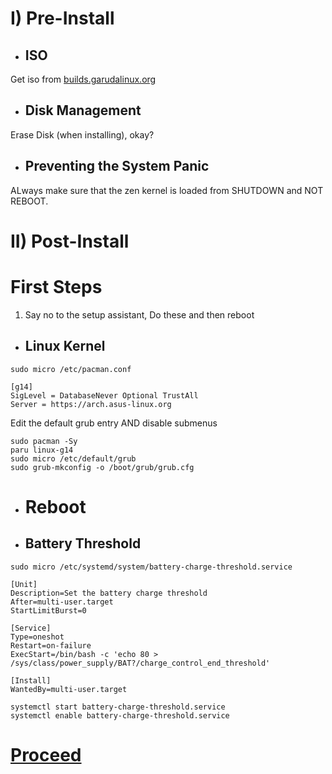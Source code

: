# I) Pre-Install

- ## ISO
Get iso from [builds.garudalinux.org](builds.garudalinux.org)

- ## Disk Management
Erase Disk (when installing), okay?

- ## Preventing the System Panic
ALways make sure that the zen kernel is loaded from SHUTDOWN and NOT REBOOT.

# II) Post-Install

# First Steps

1. Say no to the setup assistant, Do these and then reboot

- ## Linux Kernel

`sudo micro /etc/pacman.conf`
```
[g14]
SigLevel = DatabaseNever Optional TrustAll
Server = https://arch.asus-linux.org
```

Edit the default grub entry AND disable submenus

```
sudo pacman -Sy
paru linux-g14
sudo micro /etc/default/grub
sudo grub-mkconfig -o /boot/grub/grub.cfg
```

-  # Reboot

- ## Battery Threshold

```sudo micro /etc/systemd/system/battery-charge-threshold.service ```

```
[Unit]
Description=Set the battery charge threshold
After=multi-user.target
StartLimitBurst=0

[Service]
Type=oneshot
Restart=on-failure
ExecStart=/bin/bash -c 'echo 80 > /sys/class/power_supply/BAT?/charge_control_end_threshold'

[Install]
WantedBy=multi-user.target
```

```
systemctl start battery-charge-threshold.service
systemctl enable battery-charge-threshold.service
```

# [Proceed](https://github.com/Hooke012/OmniGuides/blob/main/Software/Linux.md)
